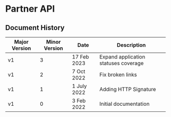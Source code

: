 # Partner API

## Document History

| Major Version | Minor Version | Date        | Description                          |
|---------------|---------------|-------------|--------------------------------------|
| v1            | 3             | 17 Feb 2023 | Expand application statuses coverage |
| v1            | 2             | 7 Oct 2022  | Fix broken links                     |
| v1            | 1             | 1 July 2022 | Adding HTTP Signature                |
| v1            | 0             | 3 Feb 2022  | Initial documentation                |  
